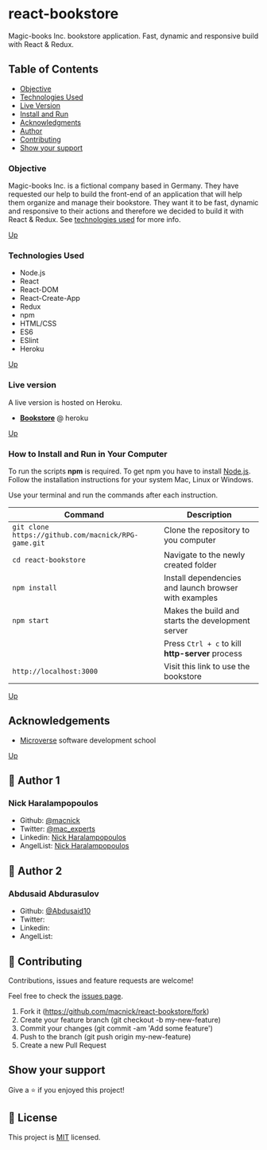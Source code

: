 # react-bookstore

Magic-books Inc. bookstore application. Fast, dynamic and responsive build with React &amp; Redux.

## Table of Contents

- [Objective](#Objective)
- [Technologies Used](#Technologies-Used)
- [Live Version](#Live-version)
- [Install and Run](#How-to-Install-and-Run-in-Your-Computer)
- [Acknowledgments](#Acknowledgments)
- [Author](#Author)
- [Contributing](#Contributing)
- [Show your support](#Show-your-support)

### Objective

Magic-books Inc. is a fictional company based in Germany. They have requested our help to build the front-end of an application that will help them organize and manage their bookstore. They want it to be fast, dynamic and responsive to their actions and therefore we decided to build it with React & Redux. See [technologies used](#Technologies-Used) for more info.

[Up](#Table-of-Contents)

### Technologies Used

- Node.js
- React
- React-DOM
- React-Create-App
- Redux
- npm
- HTML/CSS
- ES6
- ESlint
- Heroku

[Up](#Table-of-Contents)

### Live version

A live version is hosted on Heroku.

- [**Bookstore**](https://react-bookstore-270720.herokuapp.com) @ heroku

[Up](#Table-of-Contents)

### How to Install and Run in Your Computer

To run the scripts **npm** is required. To get npm you have to install [Node.js](https://nodejs.org). Follow the installation instructions for your system Mac, Linux or Windows.

Use your terminal and run the commands after each instruction.

| Command                                             | Description                                           |
| --------------------------------------------------- | ----------------------------------------------------- |
| `git clone https://github.com/macnick/RPG-game.git` | Clone the repository to you computer                  |
| `cd react-bookstore`                                | Navigate to the newly created folder                  |
| `npm install`                                       | Install dependencies and launch browser with examples |
| `npm start`                                         | Makes the build and starts the development server     |
|                                                     | Press `Ctrl + c` to kill **http-server** process      |
| `http://localhost:3000`                             | Visit this link to use the bookstore                  |

[Up](#Table-of-Contents)

## Acknowledgements

- [Microverse](https://www.microverse.org) software development school

[Up](#Table-of-Contents)

## 👤 Author 1

### Nick Haralampopoulos

- Github: [@macnick](https://github.com/macnick)
- Twitter: [@mac_experts](https://twitter.com/mac_experts)
- Linkedin: [Nick Haralampopoulos](https://www.linkedin.com/in/nick-haralampopoulos/)
- AngelList: [Nick Haralampopoulos](https://angel.co/u/nick-haralampopoulos)

## 👤 Author 2

### Abdusaid Abdurasulov

- Github: [@Abdusaid10](https://github.com/Abdusaid10)
- Twitter: []()
- Linkedin: []()
- AngelList: []()

## 🤝 Contributing

Contributions, issues and feature requests are welcome!

Feel free to check the [issues page](https://github.com/macnick/react-bookstore/issues).

1. Fork it (https://github.com/macnick/react-bookstore/fork)
2. Create your feature branch (git checkout -b my-new-feature)
3. Commit your changes (git commit -am 'Add some feature')
4. Push to the branch (git push origin my-new-feature)
5. Create a new Pull Request

## Show your support

Give a ⭐️ if you enjoyed this project!

## 📝 License

This project is [MIT](lic.url) licensed.
